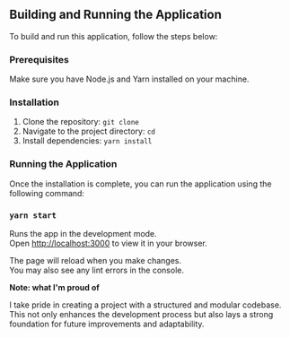 ## Building and Running the Application

To build and run this application, follow the steps below:

### Prerequisites

Make sure you have Node.js and Yarn installed on your machine.

### Installation

1. Clone the repository: `git clone `
2. Navigate to the project directory: `cd `
3. Install dependencies: `yarn install`

### Running the Application

Once the installation is complete, you can run the application using the following command:

### `yarn start`

Runs the app in the development mode.\
Open [http://localhost:3000](http://localhost:3000) to view it in your browser.

The page will reload when you make changes.\
You may also see any lint errors in the console.

**Note: what I'm proud of**

I take pride in creating a project with a structured and modular codebase. This not only enhances the development process but also lays a strong foundation for future improvements and adaptability.
